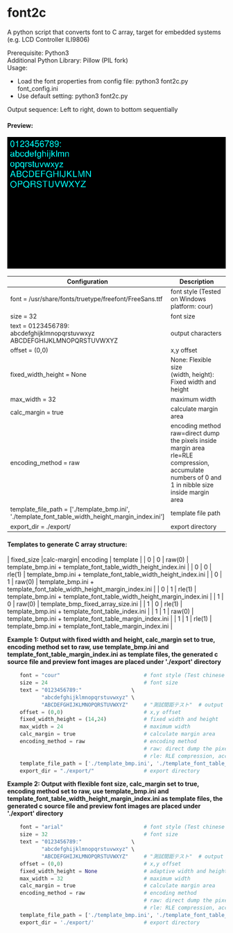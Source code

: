 # font2c
A python script that converts font to C array, target for embedded systems (e.g. LCD Controller ILI9806)

Prerequisite: Python3<br/>
Additional Python Library: Pillow (PIL fork)<br/>
Usage:<br/>
 - Load the font properties from config file: python3 font2c.py font_config.ini<br/>
 - Use default setting: python3 font2c.py

Output sequence: Left to right, down to bottom sequentially

#### Preview:
![Preview Screen Capture](img/screen_cap.png)

| Configuration | Description |
| --- | --- |
| font = /usr/share/fonts/truetype/freefont/FreeSans.ttf | font style (Tested on Windows platform: cour)|
| size = 32 | font size |
| text = 0123456789:<br/>abcdefghijklmnopqrstuvwxyz<br/>ABCDEFGHIJKLMNOPQRSTUVWXYZ | output characters |
| offset = (0,0)                  | x,y offset |
| fixed_width_height = None       | None: Flexible size<br/>(width, height): Fixed width and height | 
| max_width = 32                  | maximum width |
| calc_margin = true              | calculate margin area |
| encoding_method = raw | encoding method<br/>raw=direct dump the pixels inside margin area<br/>rle=RLE compression, accumulate numbers of 0 and 1 in nibble size inside margin area<br/> |
| template_file_path = ['./template_bmp.ini', <br/>'./template_font_table_width_height_margin_index.ini'] | template file path |
| export_dir = ./export/          | export directory |

#### Templates to generate C array structure:
| fixed_size |calc-margin| encoding | template                                                             |
|      0     |      0    |  raw(0)  | template_bmp.ini + template_font_table_width_height_index.ini        |
|      0     |      0    |  rle(1)  | template_bmp.ini + template_font_table_width_height_index.ini        |
|      0     |      1    |  raw(0)  | template_bmp.ini + template_font_table_width_height_margin_index.ini |
|      0     |      1    |  rle(1)  | template_bmp.ini + template_font_table_width_height_margin_index.ini |
|      1     |      0    |  raw(0)  | template_bmp_fixed_array_size.ini                                    |
|      1     |      0    |  rle(1)  | template_bmp.ini + template_font_table_index.ini                     |
|      1     |      1    |  raw(0)  | template_bmp.ini + template_font_table_margin_index.ini              |
|      1     |      1    |  rle(1)  | template_bmp.ini + template_font_table_margin_index.ini              |


**Example 1: Output with fixed width and height, calc_margin set to true, encoding method set to raw, use template_bmp.ini and template_font_table_margin_index.ini as template files, the generated c source file and preview font images are placed under './export' directory**
```python
    font = "cour"                           # font style (Test chinese font: kaiu)
    size = 24                               # font size
    text = "0123456789:"                \
           "abcdefghijklmnopqrstuvwxyz" \
           "ABCDEFGHIJKLMNOPQRSTUVWXYZ"     # "測試間距テスト"  # output which symbol
    offset = (0,0)                          # x,y offset
    fixed_width_height = (14,24)            # fixed width and height
    max_width = 24                          # maximum width
    calc_margin = true                      # calculate margin area
    encoding_method = raw                   # encoding method
                                            # raw: direct dump the pixels inside margin area
                                            # rle: RLE compression, accumulate numbers of 0 and 1 in nibble size inside margin area
    template_file_path = ['./template_bmp.ini', './template_font_table_margin_index.ini'] # template file path
    export_dir = "./export/"                # export directory
```

**Example 2: Output with flexible font size, calc_margin set to true, encoding method set to raw, use template_bmp.ini and template_font_table_width_height_margin_index.ini as template files, the generated c source file and preview font images are placed under './export' directory**
```python
    font = "arial"                          # font style (Test chinese font: kaiu)
    size = 32                               # font size
    text = "0123456789:"                \
           "abcdefghijklmnopqrstuvwxyz" \
           "ABCDEFGHIJKLMNOPQRSTUVWXYZ"     # "測試間距テスト"  # output which symbol
    offset = (0,0)                          # x,y offset
    fixed_width_height = None               # adaptive width and height
    max_width = 32                          # maximum width
    calc_margin = true                      # calculate margin area
    encoding_method = raw                   # encoding method
                                            # raw: direct dump the pixels inside margin area
                                            # rle: RLE compression, accumulate numbers of 0 and 1 in nibble size inside margin area
    template_file_path = ['./template_bmp.ini', './template_font_table_width_height_margin_index.ini']# template file path
    export_dir = './export/'                # export directory
```
